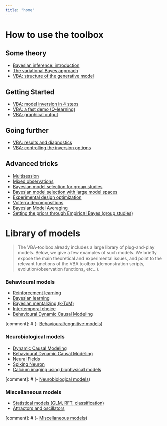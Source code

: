 ```yaml
---
title: "home"
---
```


# How to use the toolbox

## Some theory

- [Bayesian inference: introduction](Bayesian-modelling-introduction)
- [The variational Bayes approach](The-variational-Bayesian-approach)
- [VBA: structure of the generative model](Structure-of-VBA's-generative-model)

## Getting Started

- [VBA: model inversion in 4 steps](VBA-model-inversion-in-4-steps)
- [VBA: a fast demo (Q-learning)](Fast-demo-Q-learning-model)
- [VBA: graphical output](VBA-graphical-output)

## Going further

- [VBA: results and diagnostics](VBA-output-structure)
- [VBA: controlling the inversion options](Controlling-the-inversion-using-VBA-options)


## Advanced tricks

- [Multisession](Multisession)
- [Mixed observations](Multisources)
- [Bayesian model selection for group studies](BMS-for-group-studies)
- [Bayesian model selection with large model spaces](Comparing-large-spaces-of-models)
- [Experimental design optimization](Optimizing-the-experimental-design)
- [Volterra decompositions](Volterra-decomposition)
- [Bayesian Model Averaging](VBA-BMA)
- [Setting the priors through Empirical Bayes (group studies)](VBA-MFX)

# Library of models

> The VBA-toolbox already includes a large library of plug-and-play models. Below, we give a few examples of such models. We briefly expose the main theoretical and experimental issues, and point to the relevant functions of the VBA toolbox (demonstration scripts, evolution/observation functions, etc...).

### Behavioural models

- [Reinforcement learning](Reinforcement-learning)
- [Bayesian learning](bayesian-learning)
- [Bayesian mentalizing (k-ToM)](ktom)
- [Intertemporal choice](intertemporal-choice)
- [Behavioural Dynamic Causal Modeling](behavioural-DCM)


[comment]: # (- [Behavioural/cognitive models](Behavioural-cognitive-models))

### Neurobiological models

- [Dynamic Causal Modeling](dcm)
- [Behavioural Dynamic Causal Modeling](behavioural-DCM)
- [Neural Fields](neural-fields)
- [Spiking Neuron](spiking-neuron)
- [Calcium imaging using biophysical models](CaBBI)

[comment]: # (- [Neurobiological models](Neurobiological-models))

### Miscellaneous models

- [Statistical models (GLM, RFT, classification)](statistical-models)
- [Attractors and oscillators](Dynamical-models)


[comment]: # (- [Miscellaneous models](Miscellaneous-models))
